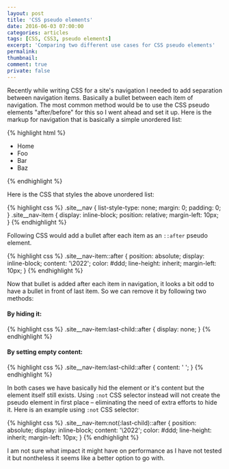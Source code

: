 ```yaml
---
layout: post
title: 'CSS pseudo elements'
date: 2016-06-03 07:00:00
categories: articles
tags: [CSS, CSS3, pseudo elements]
excerpt: 'Comparing two different use cases for CSS pseudo elements'
permalink:
thumbnail:
comment: true
private: false
---
```


Recently while writing CSS for a site's navigation I needed to add separation between navigation items. Basically a bullet between each item of navigation. The most common method would be to use the CSS pseudo elements "after/before" for this so I went ahead and set it up. Here is the markup for navigation that is basically a simple unordered list:

{% highlight html %}
<div class="site">
  <ul class="site__nav">
    <li class="site__nav-item">Home</li>
    <li class="site__nav-item">Foo</li>
    <li class="site__nav-item">Bar</li>
    <li class="site__nav-item">Baz</li>
  </ul>
</div>
{% endhighlight %}

Here is the CSS that styles the above unordered list:

{% highlight css %}
.site__nav {
  list-style-type: none;
  margin: 0;
  padding: 0;
}
.site__nav-item {
  display: inline-block;
  position: relative;
  margin-left: 10px;
}
{% endhighlight %}

Following CSS would add a bullet after each item as an `::after` pseudo element.

{% highlight css %}
.site__nav-item::after {
  position: absolute;
  display: inline-block;
  content: '\2022';
  color: #ddd;
  line-height: inherit;
  margin-left: 10px;
}
{% endhighlight %}

Now that bullet is added after each item in navigation, it looks a bit odd to have a bullet in front of last item. So we can remove it by following two methods:

#### By hiding it:

{% highlight css %}
.site__nav-item:last-child::after {
  display: none;
}
{% endhighlight %}

#### By setting empty content:

{% highlight css %}
.site__nav-item:last-child::after {
  content: ' ';
}
{% endhighlight %}

In both cases we have basically hid the element or it's content but the element itself still exists. Using `:not` CSS selector instead will not create the pseudo element in first place &ndash; eliminating the need of extra efforts to hide it. Here is an example using `:not` CSS selector:

{% highlight css %}
.site__nav-item:not(:last-child)::after {
  position: absolute;
  display: inline-block;
  content: '\2022';
  color: #ddd;
  line-height: inherit;
  margin-left: 10px;
}
{% endhighlight %}

I am not sure what impact it might have on performance as I have not tested it but nontheless it seems like a better option to go with.


